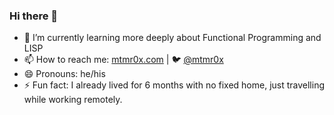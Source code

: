 ### Hi there 👋

- 🌱 I’m currently learning more deeply about Functional Programming and LISP
- 📫 How to reach me: [mtmr0x.com](https://mtmr0x.com) | 🐦 [@mtmr0x](https://twitter.com/mtmr0x)
- 😄 Pronouns: he/his
- ⚡ Fun fact: I already lived for 6 months with no fixed home, just travelling while working remotely.
